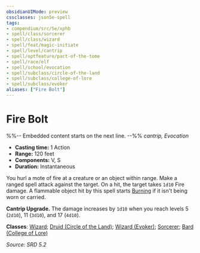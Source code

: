 ```yaml
---
obsidianUIMode: preview
cssclasses: json5e-spell
tags:
- compendium/src/5e/xphb
- spell/class/sorcerer
- spell/class/wizard
- spell/feat/magic-initiate
- spell/level/cantrip
- spell/optfeature/pact-of-the-tome
- spell/race/elf
- spell/school/evocation
- spell/subclass/circle-of-the-land
- spell/subclass/college-of-lore
- spell/subclass/evoker
aliases: ["Fire Bolt"]
---
```

# Fire Bolt
%%-- Embedded content starts on the next line. --%%
*cantrip, Evocation*  

- **Casting time:** 1 Action
- **Range:** 120 feet
- **Components:** V, S
- **Duration:** Instantaneous

You hurl a mote of fire at a creature or an object within range. Make a ranged spell attack against the target. On a hit, the target takes `1d10` Fire damage. A flammable object hit by this spell starts [Burning](burning-xphb.md) if it isn't being worn or carried.

**Cantrip Upgrade.** The damage increases by `1d10` when you reach levels 5 (`2d10`), 11 (`3d10`), and 17 (`4d10`).

**Classes**: [Wizard](list-spells-classes-wizard.md); [Druid (Circle of the Land)](list-spells-classes-druid-xphb-circle-of-the-land-xphb.md "subclass=XPHB;class=XPHB"); [Wizard (Evoker)](list-spells-classes-wizard-xphb-evoker-xphb.md "subclass=XPHB;class=XPHB"); [Sorcerer](list-spells-classes-sorcerer.md); [Bard (College of Lore)](list-spells-classes-bard-xphb-college-of-lore-xphb.md "subclass=XPHB;class=XPHB")

*Source: SRD 5.2*
